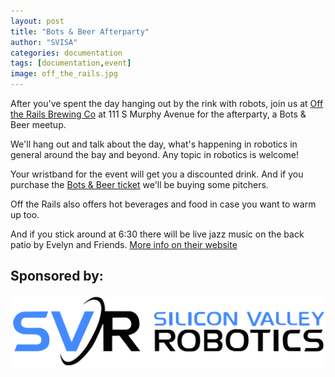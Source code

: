 ```yaml
---
layout: post
title: "Bots & Beer Afterparty"
author: "SVISA"
categories: documentation
tags: [documentation,event]
image: off_the_rails.jpg
---
```


After you've spent the day hanging out by the rink with robots, join us at [Off the Rails Brewing Co](https://www.offtherailsbrewing.com
) at 111 S Murphy Avenue for the afterparty, a Bots & Beer meetup.

We'll hang out and talk about the day, what's happening in robotics in general around the bay and beyond. Any topic in robotics is welcome!

Your wristband for the event will get you a discounted drink. And if you purchase the [Bots & Beer ticket](https://www.eventbrite.com/e/robots-on-ice-2021-tickets-191480642757) we'll be buying some pitchers.

Off the Rails also offers hot beverages and food in case you want to warm up too.

And if you stick around at 6:30 there will be live jazz music on the back patio by Evelyn and Friends. [More info on their website](https://www.offtherailsbrewing.com/events)


## Sponsored by:

[![](/assets/img/svr.png)](https://svrobo.org)
